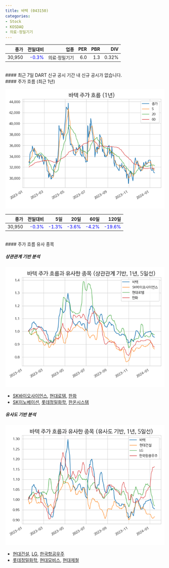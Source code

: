 ```yaml
---
title: 바텍 (043150)
categories:
- Stock
- KOSDAQ
- 의료·정밀기기
---
```


|**종가**|**전일대비**|**업종**|**PER**|**PBR**|**DIV**|
|-------:|-----------:|-------:|------:|------:|------:|
|30,950|<span style="color: blue">-0.3%</span>|의료·정밀기기|6.0|1.3|0.32%|

<!-- more -->

<br>
#### 최근 7일 DART 신규 공시
기간 내 신규 공시가 없습니다.

<br>
#### 주가 흐름 (최근 1년)

![043150](/assets/images/stock/043150.png)

|**종가**|**전일대비**|**5일**|**20일**|**60일**|**120일**|
|---:|-------:|--:|---:|---:|----:|
|30,950|<span style="color: blue">-0.3%</span>|<span style="color: blue">-1.3%</span>|<span style="color: blue">-3.6%</span>|<span style="color: blue">-4.2%</span>|<span style="color: blue">-19.6%</span>|

<br>
#### 주가 흐름 유사 종목

##### 상관관계 기반 분석

![043150](/assets/images/stock/043150_corr.png)
- [SK바이오사이언스](/302440/), [현대로템](/064350/), [한화](/000880/)
- [SK이노베이션](/096770/), [롯데정밀화학](/004000/), [한온시스템](/018880/)

##### 유사도 기반 분석

![043150](/assets/images/stock/043150_sim.png)
- [현대건설](/000720/), [LG](/003550/), [한국항공우주](/047810/)
- [롯데정밀화학](/004000/), [현대모비스](/012330/), [현대제철](/004020/)